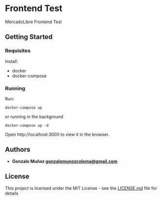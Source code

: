 # Frontend Test

MercadoLibre Frontend Test

## Getting Started

### Requisites

Install:
- docker
- docker-compose

### Running

Run:
```
docker-compose up
```
or running in the background
```
docker-compose up -d
```

Open http://localhost:3000 to view it in the browser.

## Authors

* **Gonzalo Muñoz <gonzalomunozcoloma@gmail.com>**

## License

This project is licensed under the MIT License - see the [LICENSE.md](LICENSE.md) file for details
